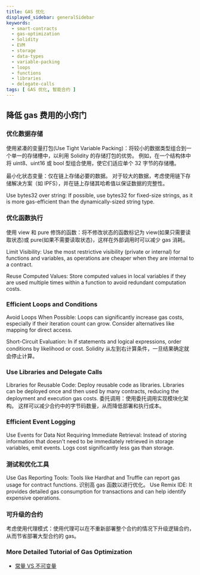 ```yaml
---
title: GAS 优化
displayed_sidebar: generalSidebar
keywords:
  - smart-contracts
  - gas-optimization
  - Solidity
  - EVM
  - storage
  - data-types
  - variable-packing
  - loops
  - functions
  - libraries
  - delegate-calls
tags: [ GAS 优化, 智能合约 ]
---
```


## 降低 gas 费用的小窍门

### 优化数据存储

使用紧凑的变量打包(Use Tight Variable Packing)：将较小的数据类型组合到一个单一的存储槽中，以利用 Solidity 的存储打包的优势。 例如，在一个结构体中将 uint8、uint16 或 bool 型组合使用，使它们适应单个 32 字节的存储槽。

最小化状态变量：仅在链上存储必要的数据。 对于较大的数据，考虑使用链下存储解决方案（如 IPFS），并在链上存储其哈希值以保证数据的完整性。

Use bytes32 over string: If possible, use bytes32 for fixed-size strings, as it is more gas-efficient than the dynamically-sized string type.

### 优化函数执行

使用 view 和 pure 修饰的函数：将不修改状态的函数标记为 view(如果只需要读取状态)或 pure(如果不需要读取状态)，这样在外部调用时可以减少 gas 消耗。

Limit Visibility: Use the most restrictive visibility (private or internal) for functions and variables, as operations are cheaper when they are internal to a contract.

Reuse Computed Values: Store computed values in local variables if they are used multiple times within a function to avoid redundant computation costs.

### Efficient Loops and Conditions

Avoid Loops When Possible: Loops can significantly increase gas costs, especially if their iteration count can grow. Consider alternatives like mapping for direct access.

Short-Circuit Evaluation: In if statements and logical expressions, order conditions by likelihood or cost. Solidity 从左到右计算条件，一旦结果确定就会停止计算。

### Use Libraries and Delegate Calls

Libraries for Reusable Code: Deploy reusable code as libraries. Libraries can be deployed once and then used by many contracts, reducing the deployment and execution gas costs.
委托调用：使用委托调用实现模块化架构。 这样可以减少合约中的字节码数量，从而降低部署和执行成本。

### Efficient Event Logging

Use Events for Data Not Requiring Immediate Retrieval: Instead of storing information that doesn't need to be immediately retrieved in storage variables, emit events. Logs cost significantly less gas than storage.

### 测试和优化工具

Use Gas Reporting Tools: Tools like Hardhat and Truffle can report gas usage for contract functions. 识别高 gas 函数以进行优化。
Use Remix IDE: It provides detailed gas consumption for transactions and can help identify expensive operations.

### 可升级的合约

考虑使用代理模式：使用代理可以在不重新部署整个合约的情况下升级逻辑合约，从而节省部署大型合约的
gas。

### More Detailed Tutorial of Gas Optimization

- [常量 VS 不可变量](/docs/general/build/smart-contracts/gas-optimization/constant)
